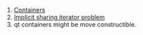  1. [Containers](https://doc.qt.io/qt-5/containers.html)
 2. [Implicit sharing iterator problem](https://doc.qt.io/qt-5/containers.html#implicit-sharing-iterator-problem)
 3. qt containers might be move constructible.
